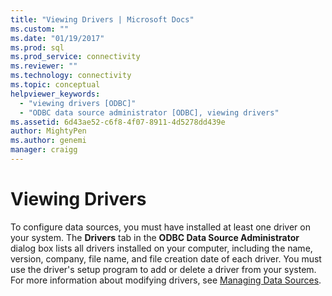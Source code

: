 ```yaml
---
title: "Viewing Drivers | Microsoft Docs"
ms.custom: ""
ms.date: "01/19/2017"
ms.prod: sql
ms.prod_service: connectivity
ms.reviewer: ""
ms.technology: connectivity
ms.topic: conceptual
helpviewer_keywords: 
  - "viewing drivers [ODBC]"
  - "ODBC data source administrator [ODBC], viewing drivers"
ms.assetid: 6d43ae52-c6f8-4f07-8911-4d5278dd439e
author: MightyPen
ms.author: genemi
manager: craigg
---
```

# Viewing Drivers
To configure data sources, you must have installed at least one driver on your system. The **Drivers** tab in the **ODBC Data Source Administrator** dialog box lists all drivers installed on your computer, including the name, version, company, file name, and file creation date of each driver. You must use the driver's setup program to add or delete a driver from your system. For more information about modifying drivers, see [Managing Data Sources](../../odbc/admin/managing-data-sources.md).
